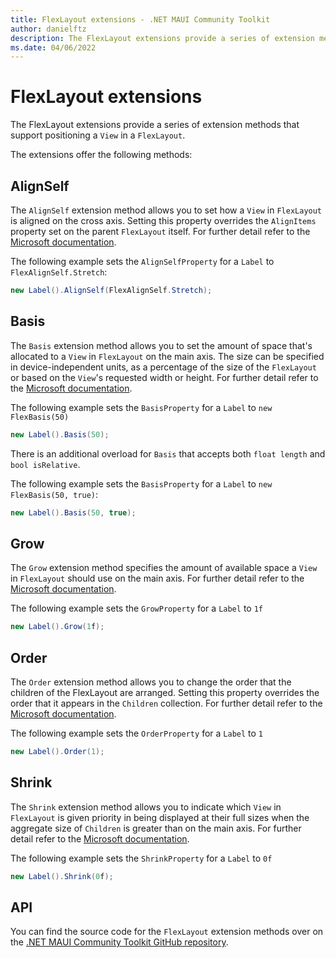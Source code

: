 ```yaml
---
title: FlexLayout extensions - .NET MAUI Community Toolkit
author: danielftz
description: The FlexLayout extensions provide a series of extension methods that support positioning Views in FlexLayouts.
ms.date: 04/06/2022
---
```


# FlexLayout extensions

The FlexLayout extensions provide a series of extension methods that support positioning a `View` in a `FlexLayout`.

The extensions offer the following methods:

## AlignSelf

The `AlignSelf` extension method allows you to set how a `View` in `FlexLayout` is aligned on the cross axis. Setting this property overrides the `AlignItems` property set on the parent `FlexLayout` itself. For further detail refer to the [Microsoft documentation](/dotnet/maui/user-interface/layouts/layouts/flexlayout#alignself).

The following example sets the `AlignSelfProperty` for a `Label` to `FlexAlignSelf.Stretch`:

```cs
new Label().AlignSelf(FlexAlignSelf.Stretch);
```

## Basis

The `Basis` extension method allows you to set the amount of space that's allocated to a `View` in `FlexLayout` on the main axis. The size can be specified in device-independent units, as a percentage of the size of the `FlexLayout` or based on the `View`'s requested width or height. For further detail refer to the [Microsoft documentation](/dotnet/maui/user-interface/layouts/flexlayout#basis).

The following example sets the `BasisProperty` for a `Label` to `new FlexBasis(50)`

```cs
new Label().Basis(50);
```

There is an additional overload for `Basis` that accepts both `float length` and `bool isRelative`.

The following example sets the `BasisProperty` for a `Label` to `new FlexBasis(50, true)`:

```cs
new Label().Basis(50, true);
```

## Grow

The `Grow` extension method specifies the amount of available space a `View` in `FlexLayout` should use on the main axis. For further detail refer to the [Microsoft documentation](/dotnet/maui/user-interface/layouts/flexlayout#grow).

The following example sets the `GrowProperty` for a `Label` to `1f`

```cs
new Label().Grow(1f);
```

## Order

The `Order` extension method allows you to change the order that the children of the FlexLayout are arranged.  Setting this property overrides the order that it appears in the `Children` collection. For further detail refer to the [Microsoft documentation](/dotnet/maui/user-interface/layouts/flexlayout#order).

The following example sets the `OrderProperty` for a `Label` to `1`

```cs
new Label().Order(1);
```

## Shrink

The `Shrink` extension method allows you to indicate which `View` in `FlexLayout` is given priority in being displayed at their full sizes when the aggregate size of `Children` is greater than 
on the main axis. For further detail refer to the [Microsoft documentation](/dotnet/maui/user-interface/layouts/flexlayout#shrink).

The following example sets the `ShrinkProperty` for a `Label` to `0f`

```cs
new Label().Shrink(0f);
```

## API

You can find the source code for the `FlexLayout` extension methods over on the [.NET MAUI Community Toolkit GitHub repository](https://github.com/CommunityToolkit/Maui.Markup/blob/main/src/CommunityToolkit.Maui.Markup/FlexLayoutExtensions.cs).
